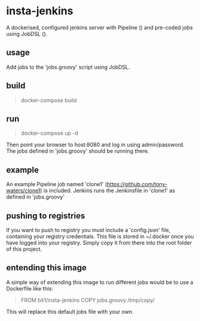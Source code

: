 # insta-jenkins

A dockerised, configured jenkins server with Pipeline () and pre-coded jobs using JobDSL ().

## usage
Add jobs to the 'jobs.groovy' script using JobDSL.

## build
>docker-compose build

## run
>docker-compose up -d

Then point your browser to host:8080 and log in using admin/password. The jobs defined in 'jobs.groovy' should be running there.

## example
An example Pipeline job named 'clone1' (https://github.com/tony-waters/clone1) is included. 
Jenkins runs the Jenkinsfile in 'clone1' as defined in 'jobs.groovy'

## pushing to registries
If you want to push to registry you must include a 'config.json' file, containing your registry credentials.
This file is stored in ~/.docker once you have logged into your registry.
Simply copy it from there into the root folder of this project.

## entending this image
A simple way of extending this image to run different jobs would be to use a Dockerfile like this:

>FROM bit1/insta-jenkins
>COPY jobs.groovy /tmp/copy/

This will replace this default jobs file with your own.
